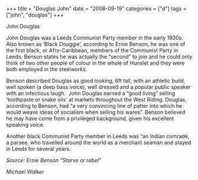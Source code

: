 +++
title = "Douglas John"
date = "2008-09-19"
categories = ["d"]
tags = ["john", "douglas"]
+++

John Douglas

John Douglas was a Leeds Communist Party member in the early 1930s. Also known as ‘Black Douggie’, according to Ernie Benson, he was one of the first black, or Afro-Caribbean, members of the Communist Party in Leeds. Benson states he was actually the “second” to join and he could only think of two other people of colour in the whole of Hunslet and they were both employed in the steelworks.

Benson described Douglas as good looking, 6ft tall, with an athletic build, well spoken (a deep bass voice), well dressed and a popular public speaker with an infectious laugh.  John Douglas earned a “good living” selling ‘toothpaste or snake oils’ at markets throughout the West Riding. Douglas, according to Benson, had “a very convincing line of patter into which he would weave ideas of socialism when selling his wares”. Benson believed he may have come from a privileged background, given his excellent speaking voice.

Another black Communist Party member in Leeds was “an Indian comrade, a parsee, who travelled around the world as a merchant seaman and stayed in Leeds for several years.

_Source: Ernie Benson “Starve or rebel”_

_Michael Walker_
